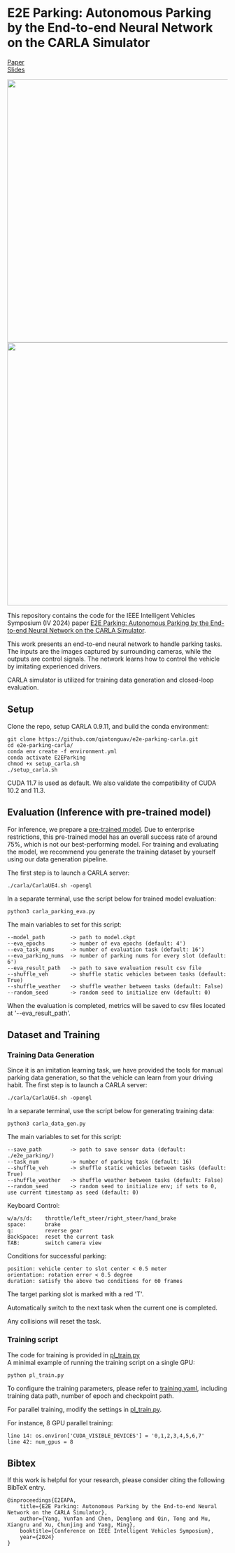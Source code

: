 # E2E Parking: Autonomous Parking by the End-to-end Neural Network on the CARLA Simulator

[Paper](resource/E2E_APA_IV24_final.pdf)  
[Slides](resource/E2E_APA_IV24_Slides_final.pdf)

<img src="resource/front_video_final.gif" width="600">
<img src="resource/detail_video_2_final.gif" width="600">

This repository contains the code for the IEEE Intelligent Vehicles Symposium (IV 2024) paper 
[E2E Parking: Autonomous Parking by the End-to-end Neural Network on the CARLA Simulator](resource/E2E_APA_IV24_final.pdf).

This work presents an end-to-end neural network
to handle parking tasks. The inputs are the images captured by
surrounding cameras, while the outputs are control signals. 
The network learns
how to control the vehicle by imitating experienced drivers.

CARLA simulator is utilized for training data generation and closed-loop evaluation.


## Setup

Clone the repo, setup CARLA 0.9.11, and build the conda environment:

```Shell
git clone https://github.com/qintonguav/e2e-parking-carla.git
cd e2e-parking-carla/
conda env create -f environment.yml
conda activate E2EParking
chmod +x setup_carla.sh
./setup_carla.sh
```
CUDA 11.7 is used as default. We also validate the compatibility of CUDA 10.2 and 11.3.

## Evaluation (Inference with pre-trained model)
For inference, we prepare a [pre-trained model](https://drive.google.com/file/d/1XOlzBAb9W91R6WOB-srgdY8AZH3fXlML/view?usp=sharing). Due to enterprise restrictions, this pre-trained model has an overall success rate of around 75%, which is not our best-performing model. For training and evaluating the model, we recommend you generate the training dataset by yourself using our data generation pipeline.


The first step is to launch a CARLA server:

```Shell
./carla/CarlaUE4.sh -opengl
```

In a separate terminal, use the script below for trained model evaluation:
```Shell
python3 carla_parking_eva.py
```

The main variables to set for this script:
```
--model_path        -> path to model.ckpt
--eva_epochs        -> number of eva epochs (default: 4')
--eva_task_nums     -> number of evaluation task (default: 16')
--eva_parking_nums  -> number of parking nums for every slot (default: 6')
--eva_result_path   -> path to save evaluation result csv file
--shuffle_veh       -> shuffle static vehicles between tasks (default: True)
--shuffle_weather   -> shuffle weather between tasks (default: False)
--random_seed       -> random seed to initialize env (default: 0)
```
When the evaluation is completed, metrics will be saved to csv files located at '--eva_result_path'.

## Dataset and Training

### Training Data Generation
Since it is an imitation learning task, we have provided the tools for manual parking data generation, so that the vehicle can learn from your driving habit. 
The first step is to launch a CARLA server:

```Shell
./carla/CarlaUE4.sh -opengl
```

In a separate terminal, use the script below for generating training data:
```Shell
python3 carla_data_gen.py
```

The main variables to set for this script:
```
--save_path         -> path to save sensor data (default: ./e2e_parking/)
--task_num          -> number of parking task (default: 16)
--shuffle_veh       -> shuffle static vehicles between tasks (default: True)
--shuffle_weather   -> shuffle weather between tasks (default: False)
--random_seed       -> random seed to initialize env; if sets to 0, use current timestamp as seed (default: 0)
```

Keyboard Control:
```
w/a/s/d:    throttle/left_steer/right_steer/hand_brake
space:      brake
q:          reverse gear
BackSpace:  reset the current task
TAB:        switch camera view
```

Conditions for successful parking:
```
position: vehicle center to slot center < 0.5 meter
orientation: rotation error < 0.5 degree
duration: satisfy the above two conditions for 60 frames
```
The target parking slot is marked with a red 'T'. 

Automatically switch to the next task when the current one is completed.

Any collisions will reset the task.

### Training script

The code for training is provided in [pl_train.py](./pl_train.py) \
A minimal example of running the training script on a single GPU:
```Shell
python pl_train.py 
```
To configure the training parameters, please refer to [training.yaml](./config/training.yaml), including training data path, number of epoch and checkpoint path.

For parallel training, modify the settings in [pl_train.py](./pl_train.py).

For instance, 8 GPU parallel training:
```
line 14: os.environ['CUDA_VISIBLE_DEVICES'] = '0,1,2,3,4,5,6,7'
line 42: num_gpus = 8
```



## Bibtex
If this work is helpful for your research, please consider citing the following BibTeX entry.

```
@inproceedings{E2EAPA,
	title={E2E Parking: Autonomous Parking by the End-to-end Neural Network on the CARLA Simulator},
	author={Yang, Yunfan and Chen, Denglong and Qin, Tong and Mu, Xiangru and Xu, Chunjing and Yang, Ming},
	booktitle={Conference on IEEE Intelligent Vehicles Symposium},
	year={2024}
}
```
